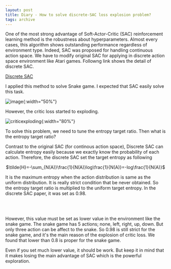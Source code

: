 ```yaml
---
layout: post
title: Diary - How to solve discrete-SAC loss explosion problem?
tags: archive
---
```


One of the most strong advantage of Soft-Actor-Critic (SAC) reinforcement learning method is the robustness about hyperparameters. Almost every cases, this algorithm shows outstanding performance regardless of environment type. Indeed, SAC was proposed for handling continuous action space. We have to modify original SAC for applying in discrete action space environment like Atari games. Followng link shows the detail of discrete SAC.  

[Discrete SAC](https://towardsdatascience.com/adapting-soft-actor-critic-for-discrete-action-spaces-a20614d4a50a)

I applied this method to solve Snake game. I expected that SAC easily solve this task.

![image](https://user-images.githubusercontent.com/5464491/116667372-10367800-a9d7-11eb-8098-4bfbd93e9970.gif?style=centerme){:width="50%"}

However, the critic loss started to exploding. 

![criticexploding](https://user-images.githubusercontent.com/57203764/153740783-a9fc88e9-5e61-416a-bf40-a2c6280897a3.png?style=centerme){:width="80%"}

To solve this problem, we need to tune the entropy target ratio. Then what is the entropy target ratio?  

Contrast to the original SAC (for continous action space), Discrete SAC can calculate entropy easily because we exactly know the probability of each action. Therefore, the discrete SAC set the target entropy as following  

<center>
$\tilde{H}=-\sum_{N(A)}\frac{1}{N(A)}log\frac{1}{N(A)}=-log\frac{1}{N(A)}$
</center>

It is the maximum entropy when the action distribution is same as the uniform distribution. It is really strict condition that be never obtained. So the entropy target ratio is multiplied to the uniform target entropy. In the discrete SAC paper, it was set as 0.98.  


<br><br>

However, this value must be set as lower value in the environment like the snake game. The snake game has 5 actions; none, left, right, up, down. But only three action can be affect to the snake. So 0.98 is still strict for the snake game, and it's the main reason of the explosion of critic loss. We found that lower than 0.8 is proper for the snake game.  



Even if you set much lower value, it should be work. But keep it in mind that it makes losing the main advantage of SAC which is the powerful exploration.